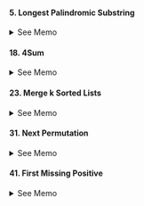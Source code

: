 #### 5. Longest Palindromic Substring
<details>
<summary>See Memo</summary>

* dp[i][j]
* start building dp from the end
  
</details>

#### 18. 4Sum
<details>
<summary>See Memo</summary>

* sort array in order to remove duplicates
* Initial check
```python
if len(nums) < k or nums[0] * k > target or nums[-1] * k < target:
    return []
```

* Skip duplicates in while loop
```python
# twoSum
while lo < hi:
	...
	if sum < target or (lo > start and nums[lo - 1] == nums[lo]):
	...
	elif sum > target or (hi < len(nums) - 1 and nums[hi + 1] == nums[hi]):
	...
```

* Be careful with looping from start

</details>

#### 23. Merge k Sorted Lists
<details>
<summary>See Memo</summary>

* Use heapq (ListNode must be comparable, need to define __lt__ and __le__)
* Use divide and conquer
```python
interval = 1
while interval < k:
    for i in range(0, k - interval, interval * 2):
        lists[i] = self.merge2Lists(lists[i], lists[i + interval])
    interval *= 2
```

</details>

#### 31. Next Permutation
<details>
<summary>See Memo</summary>

* Starting from right, the first number that is smaller than its succeeding number is the one that needs to be changed
* Find the least bigger number from the right, swap them
* Reverse the rest

</details>

#### 41. First Missing Positive
<details>
<summary>See Memo</summary>

* Smallest possible missing positive is 1
* Solution must be in [1, N + 1], so mark all impossible values as 1
* Calculate corresponding index for each num and mark negative if it exists
```python
for i in range(len(nums)):
	index = abs(nums[i]) - 1
	if index < len(nums) and nums[index] > 0:
		nums[index] = -nums[index]
```
* Loop through and find first positive, its index is the first missing positive

</details>

#### <Template>
<details>
<summary>See Memo</summary>

</details>
